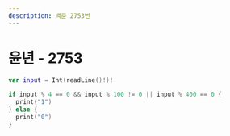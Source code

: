 ```yaml
---
description: 백준 2753번
---
```


# 윤년 - 2753

```swift
var input = Int(readLine()!)!

if input % 4 == 0 && input % 100 != 0 || input % 400 == 0 {
  print("1")
} else {
  print("0")
}
```
